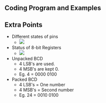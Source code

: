 

## Coding Program and Examples

## Extra Points

- Different states of pins
  - ![](/assets/images/2021-09-05-08-42-05.png)
- Status of 8-bit Registers
  - ![](/assets/images/2021-09-05-08-50-10.png)
- Unpacked BCD
  - 4 LSB's are used.
  - 4 MSB's are kept 0.
  - Eg. 4 = 0000 0100
- Packed BCD
  - 4 LSB's = One number
  - 4 MSB's = Second number
  - Eg. 24 = 0010 0100

